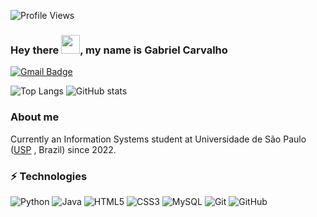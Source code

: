 ![Profile Views](http://estruyf-github.azurewebsites.net/api/VisitorHit?user=GabrielCF10)
### Hey there <img src="https://raw.githubusercontent.com/aemmadi/aemmadi/master/wave.gif" width="30px">, my name is Gabriel Carvalho

[![Gmail Badge](https://img.shields.io/badge/-docs.gabrielcarvalhoc100@gmail.com-c14438?style=flat-square&logo=Gmail&logoColor=white&link=mailto:docs.mtamaral@gmail.com)](mailto:docs.mtamaral@gmail.com)

![Top Langs](https://github-readme-stats.vercel.app/api/top-langs/?username=GabrielCF10&theme=dark) 
![GitHub stats](https://github-readme-stats.vercel.app/api?username=GabrielCF10&count_private=true&show_icons=true&include_all_commits=true&theme=dark) 

### About me
Currently an Information Systems student at Universidade de São Paulo ([USP](https://www5.usp.br) , Brazil) since 2022. 






### ⚡ Technologies

![Python](https://img.shields.io/badge/-Python-black?style=flat-square&logo=Python)
![Java](https://img.shields.io/badge/-java-E34A86?style=flat-square&logo=java)
![HTML5](https://img.shields.io/badge/-HTML5-E34F26?style=flat-square&logo=html5&logoColor=white)
![CSS3](https://img.shields.io/badge/-CSS3-1572B6?style=flat-square&logo=css3)
![MySQL](https://img.shields.io/badge/-MySQL-black?style=flat-square&logo=mysql)
![Git](https://img.shields.io/badge/-Git-black?style=flat-square&logo=git)
![GitHub](https://img.shields.io/badge/-GitHub-181717?style=flat-square&logo=github)

<!--
**Am4ral/Am4ral** is a ✨ _special_ ✨ repository because its `README.md` (this file) appears on your GitHub profile.

Here are some ideas to get you started:

- 🔭 I’m currently working on ...
- 🌱 I’m currently learning ...
- 👯 I’m looking to collaborate on ...
- 🤔 I’m looking for help with ...
- 💬 Ask me about ...
- 📫 How to reach me: ...
- 😄 Pronouns: ...
- ⚡ Fun fact: ...
-->
